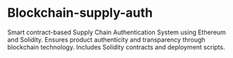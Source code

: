 # Blockchain-supply-auth
Smart contract-based Supply Chain Authentication System using Ethereum and Solidity. Ensures product authenticity and transparency through blockchain technology. Includes Solidity contracts and deployment scripts.
